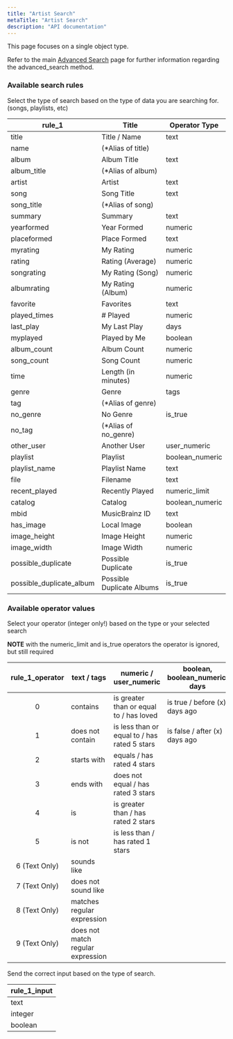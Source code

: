```yaml
---
title: "Artist Search"
metaTitle: "Artist Search"
description: "API documentation"
---
```


This page focuses on a single object type.

Refer to the main [Advanced Search](https://ampache.org/api/api-advanced-search) page for further information regarding the advanced_search method.

### Available search rules

Select the type of search based on the type of data you are searching for. (songs, playlists, etc)

| rule_1                   | Title                     | Operator Type     |
|--------------------------|---------------------------|-------------------|
| title                    | Title / Name              | text              |
| name                     | (*Alias of title)         |                   |
| album                    | Album Title               | text              |
| album_title              | (*Alias of album)         |                   |
| artist                   | Artist                    | text              |
| song                     | Song Title                | text              |
| song_title               | (*Alias of song)          |                   |
| summary                  | Summary                   | text              |
| yearformed               | Year Formed               | numeric           |
| placeformed              | Place Formed              | text              |
| myrating                 | My Rating                 | numeric           |
| rating                   | Rating (Average)          | numeric           |
| songrating               | My Rating (Song)          | numeric           |
| albumrating              | My Rating (Album)         | numeric           |
| favorite                 | Favorites                 | text              |
| played_times             | # Played                  | numeric           |
| last_play                | My Last Play              | days              |
| myplayed                 | Played by Me              | boolean           |
| album_count              | Album Count               | numeric           |
| song_count               | Song Count                | numeric           |
| time                     | Length (in minutes)       | numeric           |
| genre                    | Genre                     | tags              |
| tag                      | (*Alias of genre)         |                   |
| no_genre                 | No Genre                  | is_true           |
| no_tag                   | (*Alias of no_genre)      |                   |
| other_user               | Another User              | user_numeric      |
| playlist                 | Playlist                  | boolean_numeric   |
| playlist_name            | Playlist Name             | text              |
| file                     | Filename                  | text              |
| recent_played            | Recently Played           | numeric_limit     |
| catalog                  | Catalog                   | boolean_numeric   |
| mbid                     | MusicBrainz ID            | text              |
| has_image                | Local Image               | boolean           |
| image_height             | Image Height              | numeric           |
| image_width              | Image Width               | numeric           |
| possible_duplicate       | Possible Duplicate        | is_true           |
| possible_duplicate_album | Possible Duplicate Albums | is_true           |

### Available operator values

Select your operator (integer only!) based on the type or your selected search

**NOTE** with the numeric_limit and is_true operators the operator is ignored, but still required

| rule_1_operator | text / tags                       | numeric / user_numeric                       | boolean, boolean_numeric, days     |
|:---------------:|-----------------------------------|----------------------------------------------|------------------------------------|
|        0        | contains                          | is greater than or equal to / has loved      | is true / before (x) days ago      |
|        1        | does not contain                  | is less than or equal to / has rated 5 stars | is false / after (x) days ago      |
|        2        | starts with                       | equals / has rated 4 stars                   |                                    |
|        3        | ends with                         | does not equal / has rated 3 stars           |                                    |
|        4        | is                                | is greater than / has rated 2 stars          |                                    |
|        5        | is not                            | is less than / has rated 1 stars             |                                    |
|  6 (Text Only)  | sounds like                       |                                              |                                    |
|  7 (Text Only)  | does not sound like               |                                              |                                    |
|  8 (Text Only)  | matches regular expression        |                                              |                                    |
|  9 (Text Only)  | does not match regular expression |                                              |                                    |

Send the correct input based on the type of search.

| rule_1_input |
|--------------|
| text         |
| integer      |
| boolean      |


